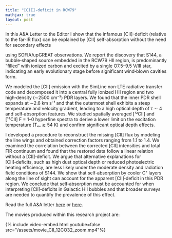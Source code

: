 ```yaml
---
title: "[CII]-deficit in RCW79"
mathjax: true
layout: post
---
```


<!--
In this A&A Letter to the Editor I show that the infamous [CII]-deficit (relative to the far-IR flux) can be explained by [CII] self-absorption without the need for secondary effects, at least in the young Galactic bubble we study (S144 in RCW79). Correcting for the missing flux makes the [CII]-deficit vanish. In extragalactic, more extreme or evolved regions further effects might however become important.
-->

In this A&A Letter to the Editor I show that the infamous [CII]-deficit (relative to the far-IR flux) can be explained by [CII] self-absorption without the need for secondary effects 
<!-- We studied the [CII] 158 µm fine‑structure line emission of S144, a bubble‑shaped source embedded in the RCW79 HII region, -->
using SOFIA/upGREAT observations. We report the discovery that S144, a bubble‑shaped source embedded in the RCW79 HII region, is predominantly “filled” with ionized carbon and excited by a single O7.5–9.5 V/III star, indicating an early evolutionary stage before significant wind‑blown cavities form. 


We modeled the [CII] emission with the SimLine non‑LTE radiative transfer code and decomposed it into a central fully ionized HII region and two high‑density (∼2500 cm⁻³) PDR layers. We found that the inner PDR shell expands at ∼2.6 km s⁻¹ and that the outermost shell exhibits a steep temperature and velocity gradient, leading to a high optical depth of τ ∼ 4 and self‑absorption features. We studied spatially averaged [¹²CII] and [¹³CII] F = 1–0 hyperfine spectra to derive a lower limit on the excitation temperature (Tₑₓ ≳ 54 K) and confirm significant optical depth effects. 

I developed a procedure to reconstruct the missing [CII] flux by modeling the line wings and obtained correction factors ranging from 1.1 to 1.4. We examined the correlation between the corrected [CII] intensities and total FIR continuum and found that the restored data follow a linear relation without a [CII]‑deficit. We argue that alternative explanations for [CII]‑deficits, such as high dust optical depth or reduced photoelectric heating efficiency, are less likely under the moderate density and radiation field conditions of S144. We show that self‑absorption by cooler C⁺ layers along the line of sight can account for the apparent [CII]‑deficit in this PDR region. We conclude that self‑absorption must be accounted for when interpreting [CII]‑deficits in Galactic HII bubbles and that broader surveys are needed to quantify the prevalence of this effect.

Read the full A&A letter [here](https://arxiv.org/abs/2504.08976) or [here](https://doi.org/10.1051/0004-6361/202453445).

The movies produced within this research project are:

{% include video-embed.html youtube=false src="/assets/movie_CII_12CO32_zoom.mp4"%}



<!-- Examples

{% include video-embed.html youtube=true id="DEIN_VIDEO_ID" %}

{% include video-embed.html youtube=false src="/assets/videos/mein-clip.mp4" poster="/assets/images/preview.jpg" %}

-->


